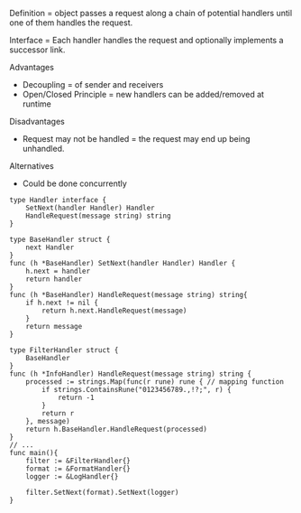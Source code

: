 Definition = object passes a request along a chain of potential handlers until one of them handles the request.

Interface = Each handler handles the request and optionally implements a successor link.

Advantages 
* Decoupling = of sender and receivers
* Open/Closed Principle = new handlers can be added/removed at runtime

Disadvantages
* Request may not be handled = the request may end up being unhandled.

Alternatives
* Could be done concurrently 

```
type Handler interface {
    SetNext(handler Handler) Handler
    HandleRequest(message string) string
}

type BaseHandler struct {
    next Handler
}
func (h *BaseHandler) SetNext(handler Handler) Handler {
    h.next = handler
    return handler
}
func (h *BaseHandler) HandleRequest(message string) string{
    if h.next != nil {
        return h.next.HandleRequest(message)
    }
    return message
}

type FilterHandler struct {
    BaseHandler
}
func (h *InfoHandler) HandleRequest(message string) string {
    processed := strings.Map(func(r rune) rune { // mapping function
        if strings.ContainsRune("0123456789.,!?;", r) {
            return -1
        }
        return r
    }, message)
    return h.BaseHandler.HandleRequest(processed)
}
// ...
func main(){
    filter := &FilterHandler{}
    format := &FormatHandler{}
    logger := &LogHandler{}

    filter.SetNext(format).SetNext(logger)
}
```